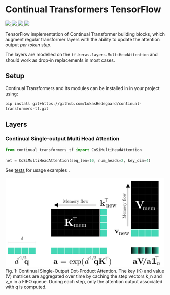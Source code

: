 # Continual Transformers TensorFlow
<div align="left">
  <!-- <a href="https://pypi.org/project/continual-transformers-tf/">
    <img src="https://img.shields.io/pypi/pyversions/continual-transformers-tf" height="20" >
  </a> -->
  <a href="http://arxiv.org/abs/2201.06268">
    <img src="http://img.shields.io/badge/paper-arxiv.2201.06268-B31B1B.svg" height="20" >
  </a>
  <!-- <a href="https://badge.fury.io/py/continual-transformers-tf">
    <img src="https://badge.fury.io/py/continual-transformers-tf.svg" height="20" >
  </a> -->
  <!-- <a href="https://pepy.tech/project/continual-transformers-tf">
    <img src="https://pepy.tech/badge/continual-transformers-tf/month" height="20">
  </a> -->
  <a href="https://codecov.io/gh/LukasHedegaard/continual-transformers-tf">
    <img src="https://codecov.io/gh/LukasHedegaard/continual-transformers-tf/branch/main/graph/badge.svg?token=Z01P5G5DWW"/>
  </a>
  <a href="https://opensource.org/licenses/Apache-2.0">
    <img src="https://img.shields.io/badge/License-Apache%202.0-blue.svg" height="20">
  </a>
  <a href="https://github.com/psf/black">
    <img src="https://img.shields.io/badge/code%20style-black-000000.svg" height="20">
  </a>
</div>

TensorFlow implementation of Continual Transformer building blocks, which augment regular transformer layers with the ability to update the attention output _per token step_.

The layers are modelled on the `tf.keras.layers.MultiHeadAttention` and should work as drop-in replacements in most cases.

## Setup
Continual Transformers and its modules can be installed in in your project using:
```setup
pip install git+https://github.com/LukasHedegaard/continual-transformers-tf.git
```

## Layers
### Continual Single-output Multi Head Attention
```python
from continual_transformers_tf import CoSiMultiHeadAttention

net = CoSiMultiHeadAttention(seq_len=10, num_heads=2, key_dim=4)
```
See [tests](tests/test_co_si_mha.py) for usage examples .

<div align="center">
  <img src="figures/CoSiDotProductAttention.png" width="500">
  <br>
  <div align="left">
  Fig. 1: Continual Single-Output Dot-Product Attention. 
        The key (K) and value (V) matrices are aggregated over time by caching the step vectors k_n and v_n in a FIFO queue. During each step, only the attention output associated with q is computed.
  </div>
  <br>
</div>


<!-- <div align="center">
  <img src="figures/CoReDotProductAttention.png" width="500">
  <br>
  <div align="left">
  Fig. 2: Continual Retroactive Dot-Product Attention. 
  The query (Q), key (K), and value (V) matrices are aggregated over time by caching the step vectors q_n, k_n, and v_n in a FIFO queue. During each step, only the entries of A associated with q_n, k_n, and the oldest K step, k_o are computed. 
  The diagonal entries of the row-normalisation matrix D as well as the AV can be updated retroactively by subtracting features corresponding to k_o and adding features related to k_n to the cached outputs of the previous step, D_{mem} and AV_{mem}, respectively.
  </div>
  <br>
</div> -->